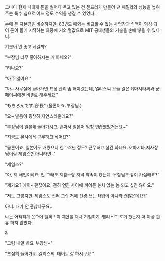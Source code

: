 그나마 현재 나에게 돈을 벌어다 주고 있는 건 첸드라가 만들어 낸 패밀리의 성능을 높여주는 특수 칩으로 어느 정도 수익을 챙길 수 있었다.

손에 든 자본금은 비슷하지만, 83년도 때와는 비교할 수 없는 사업장과 인맥이 형성 되어 돈이 돌기 시작하는 와중에 거의 헐값으로 MIT 공대생들의 기술을 손에 넣을 수 있다니..

기분이 안 좋고 베길까?

"부장님 너무 좋아하시는 거 아녜요?"

"티나요?"

"아주 많이요."

"아~ 사무실에 돌아가면 표정 관리 좀 해야겠는데, 엘리스씨 오늘 일은 야마시타씨와 군페이씨에겐 비밀로 해주세요."

"もちろんです. 部長" (물론이죠. 부장님.)

"오~ 발음이 굉장히 자연스러운데요?"

"부장님이 일본에 돌아가시고, 혼자서 일본어 엄청 연습했었거든요~"

"지금도 본사에서 근무하고 싶어요?"

"물론이죠. 일본어도 배웠으니 한 1~2년 정도? 근무하고 싶긴 하네요. 야마시타 지사장님이랑 제임스만 아니라면.."

"제임스?"

"아, 제 애인이에요. 안 그래도 제임스랑 저녁 약속이 있는데, 부장님도 같이 가실래요?"

"제가요? 에이~ 괜찮아요. 괜히 연인 사이에 끼어든 눈치 없는 놈 되고 싶진 않아요."

"저도 그렇지만, 제임스도 전혀 그런 거에 신경 쓰는 타입이 아니라 괜찮은데요?"

아니. 내가 안 괜찮다구요..

나는 어색하게 웃으며 엘리스의 제안을 재차 거절하자, 엘리스도 포기 했는지 더 이상 권유 하지 않았다.

&

"그럼 내일 봬요. 부장님~"

"조심히 들어가요. 엘리스씨. 데이트 잘 하시구요."